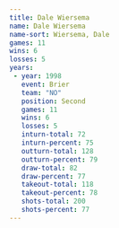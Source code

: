 ```yaml
---
title: Dale Wiersema
name: Dale Wiersema
name-sort: Wiersema, Dale
games: 11
wins: 6
losses: 5
years:
 - year: 1998
   event: Brier
   team: "NO"
   position: Second
   games: 11
   wins: 6
   losses: 5
   inturn-total: 72
   inturn-percent: 75
   outturn-total: 128
   outturn-percent: 79
   draw-total: 82
   draw-percent: 77
   takeout-total: 118
   takeout-percent: 78
   shots-total: 200
   shots-percent: 77
---
```

